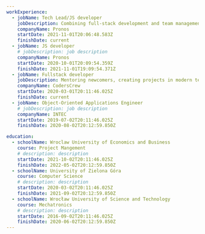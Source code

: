 ```yaml
---
workExperience:
  - jobName: Tech Lead/JS developer
    jobDescription: Combining full-stack development and team management responsibilities
    companyName: Pronos
    startDate: 2021-11-01T20:06:48.583Z
    finishDate: current
  - jobName: JS developer
    # jobDescription: job description
    companyName: Pronos
    startDate: 2020-10-01T20:09:54.359Z
    finishDate: 2021-11-01T19:09:54.371Z
  - jobName: Fullstack developer
    jobDescription: Mentoring newcomers, creating projects in modern technologies
    companyName: CodersCrew
    startDate: 2020-03-01T20:11:46.025Z
    finishDate: current
  - jobName: Object-Oriented Applications Engineer
    # jobDescription: job description
    companyName: INTEC
    startDate: 2019-07-02T20:11:46.025Z
    finishDate: 2020-08-02T20:12:59.850Z

education:
  - schoolName: Wroclaw University of Economics and Business
    course: Project Mangement
    # description: description
    startDate: 2021-10-02T20:11:46.025Z
    finishDate: 2022-05-02T20:12:59.850Z
  - schoolName: University of Zielona Góra
    course: Computer Science
    # description: description
    startDate: 2020-03-02T20:11:46.025Z
    finishDate: 2021-09-02T20:12:59.850Z
  - schoolName: Wrocław University of Science and Technology
    course: Mechatronics
    # description: description
    startDate: 2016-09-02T20:11:46.025Z
    finishDate: 2020-06-02T20:12:59.850Z
---
```

